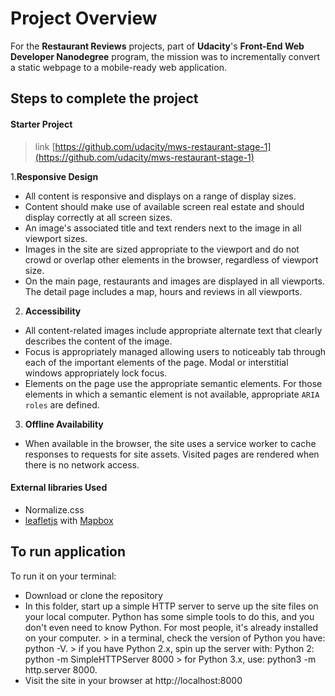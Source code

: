 # Project Overview

For the  **Restaurant Reviews**  projects, part of **Udacity**'s **Front-End Web Developer Nanodegree** program, the mission was to incrementally convert a static webpage to a mobile-ready web application. 


## Steps to complete the project

#### Starter Project
> link  [https://github.com/udacity/mws-restaurant-stage-1](https://github.com/udacity/mws-restaurant-stage-1)

1.**Responsive Design**

- All content is responsive and displays on a range of display sizes.
- Content should make use of available screen real estate and should display correctly at all screen sizes.
- An image's associated title and text renders next to the image in all viewport sizes.
- Images in the site are sized appropriate to the viewport and do not crowd or overlap other elements in the browser, regardless of viewport size.
- On the main page, restaurants and images are displayed in all viewports. The detail page includes a map, hours and reviews in all viewports.

2. **Accessibility**
- All content-related images include appropriate alternate text that clearly describes the content of the image.
- Focus is appropriately managed allowing users to noticeably tab through each of the important elements of the page. Modal or interstitial windows appropriately lock focus.
- Elements on the page use the appropriate semantic elements. For those elements in which a semantic element is not available, appropriate  `ARIA roles`  are defined.

3. **Offline Availability**
- When available in the browser, the site uses a service worker to cache responses to requests for site assets. Visited pages are rendered when there is no network access.

#### External libraries Used

-   Normalize.css
-   [leafletjs](https://leafletjs.com/)  with  [Mapbox](https://www.mapbox.com/)

## To run application
To run it on your terminal:
- Download or clone the repository
- In this folder, start up a simple HTTP server to serve up the site files on your local computer. Python has some simple tools to do this, and you don't even need to know Python. For most people, it's already installed on your computer.
			> in a terminal, check the version of Python you have: python -V.
			> if you have Python 2.x, spin up the server with: Python 2: python -m SimpleHTTPServer 8000
			> for Python 3.x, use: python3 -m http.server 8000.
- Visit the site in your browser at http://localhost:8000


